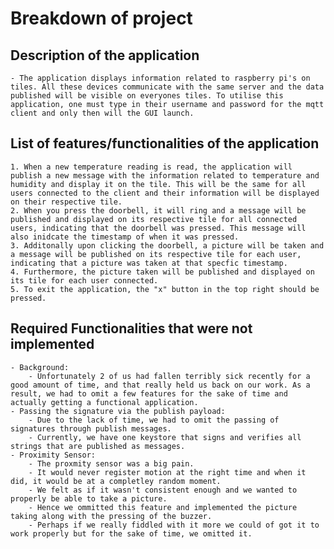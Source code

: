 # Breakdown of project

## Description of the application
    - The application displays information related to raspberry pi's on tiles. All these devices communicate with the same server and the data published will be visible on everyones tiles. To utilise this application, one must type in their username and password for the mqtt client and only then will the GUI launch.

## List of features/functionalities of the application
    1. When a new temperature reading is read, the application will publish a new message with the information related to temperature and humidity and display it on the tile. This will be the same for all users connected to the client and their information will be displayed on their respective tile.
    2. When you press the doorbell, it will ring and a message will be published and displayed on its respective tile for all connected users, indicating that the doorbell was pressed. This message will also inidcate the timestamp of when it was pressed.
    3. Additonally upon clicking the doorbell, a picture will be taken and a message will be published on its respective tile for each user, indicating that a picture was taken at that specfic timestamp.
    4. Furthermore, the picture taken will be published and displayed on its tile for each user connected.
    5. To exit the application, the "x" button in the top right should be pressed.

## Required Functionalities that were not implemented
    - Background: 
        - Unfortunately 2 of us had fallen terribly sick recently for a good amount of time, and that really held us back on our work. As a result, we had to omit a few features for the sake of time and actually getting a functional application.
    - Passing the signature via the publish payload: 
        - Due to the lack of time, we had to omit the passing of signatures through publish messages. 
        - Currently, we have one keystore that signs and verifies all strings that are published as messages.
    - Proximity Sensor:
        - The proxmity sensor was a big pain. 
        - It would never register motion at the right time and when it did, it would be at a completley random moment. 
        - We felt as if it wasn't consistent enough and we wanted to properly be able to take a picture. 
        - Hence we ommitted this feature and implemented the picture taking along with the pressing of the buzzer. 
        - Perhaps if we really fiddled with it more we could of got it to work properly but for the sake of time, we omitted it.
    
    

